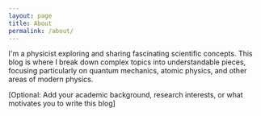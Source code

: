 ```yaml
---
layout: page
title: About
permalink: /about/
---
```


I'm a physicist exploring and sharing fascinating scientific concepts. This blog is where I break down complex topics into understandable pieces, focusing particularly on quantum mechanics, atomic physics, and other areas of modern physics.

[Optional: Add your academic background, research interests, or what motivates you to write this blog]
